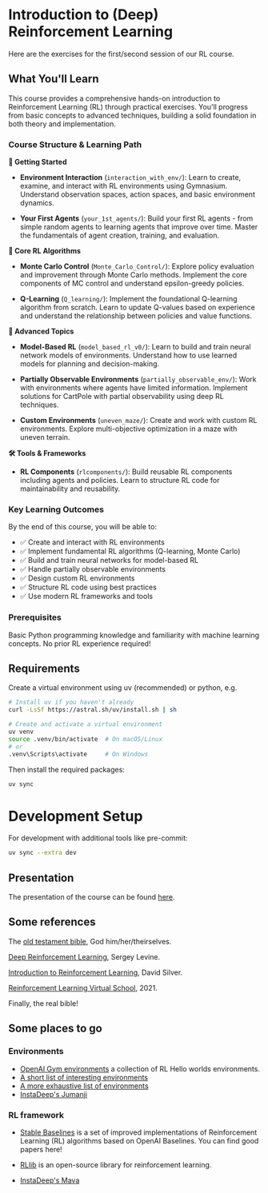 # Introduction to (Deep) Reinforcement Learning
Here are the exercises for the first/second session of our RL course.

## What You'll Learn

This course provides a comprehensive hands-on introduction to Reinforcement Learning (RL) through practical exercises. You'll progress from basic concepts to advanced techniques, building a solid foundation in both theory and implementation.

### Course Structure & Learning Path

**🎯 Getting Started**
- **Environment Interaction** (`interaction_with_env/`): Learn to create, examine, and interact with RL environments using Gymnasium. Understand observation spaces, action spaces, and basic environment dynamics.

- **Your First Agents** (`your_1st_agents/`): Build your first RL agents - from simple random agents to learning agents that improve over time. Master the fundamentals of agent creation, training, and evaluation.

**🧠 Core RL Algorithms**

- **Monte Carlo Control** (`Monte_Carlo_Control/`): Explore policy evaluation and improvement through Monte Carlo methods. Implement the core components of MC control and understand epsilon-greedy policies.

- **Q-Learning** (`Q_learning/`): Implement the foundational Q-learning algorithm from scratch. Learn to update Q-values based on experience and understand the relationship between policies and value functions.

**🔧 Advanced Topics**
- **Model-Based RL** (`model_based_rl_v0/`): Learn to build and train neural network models of environments. Understand how to use learned models for planning and decision-making.

- **Partially Observable Environments** (`partially_observable_env/`): Work with environments where agents have limited information. Implement solutions for CartPole with partial observability using deep RL techniques.

- **Custom Environments** (`uneven_maze/`): Create and work with custom RL environments. Explore multi-objective optimization in a maze with uneven terrain.

**🛠️ Tools & Frameworks**
- **RL Components** (`rlcomponents/`): Build reusable RL components including agents and policies. Learn to structure RL code for maintainability and reusability.


### Key Learning Outcomes

By the end of this course, you will be able to:
- ✅ Create and interact with RL environments
- ✅ Implement fundamental RL algorithms (Q-learning, Monte Carlo)
- ✅ Build and train neural networks for model-based RL
- ✅ Handle partially observable environments
- ✅ Design custom RL environments
- ✅ Structure RL code using best practices
- ✅ Use modern RL frameworks and tools

### Prerequisites
Basic Python programming knowledge and familiarity with machine learning concepts. No prior RL experience required!

## Requirements
Create a virtual environment using uv (recommended) or python, e.g.
```bash
# Install uv if you haven't already
curl -LsSf https://astral.sh/uv/install.sh | sh

# Create and activate a virtual environment
uv venv
source .venv/bin/activate  # On macOS/Linux
# or
.venv\Scripts\activate     # On Windows
```
Then install the required packages:
```bash
uv sync
```

# Development Setup
For development with additional tools like pre-commit:
```bash
uv sync --extra dev
```

## Presentation
The presentation of the course can be found [here](https://docs.google.com/presentation/d/1_REcZjt23UiGeazb8a7_g39gUx-7P_riRnj-WMRWAzU/edit?usp=sharing).

## Some references
The [old testament bible](https://web.stanford.edu/class/psych209/Readings/SuttonBartoIPRLBook2ndEd.pdf), God him/her/theirselves.

[Deep Reinforcement Learning](http://rail.eecs.berkeley.edu/deeprlcourse/), Sergey Levine.

[Introduction to Reinforcement Learning](
https://deepmind.com/learning-resources/-introduction-reinforcement-learning-david-silver), David Silver.

[Reinforcement Learning Virtual School](https://rl-vs.github.io/rlvs2021/), 2021.

Finally, the real bible!

## Some places to go

### Environments
* [OpenAI Gym environments](https://gym.openai.com/envs/#classic_control) a collection of RL Hello worlds environments.
* [A short list of interesting environments](https://medium.com/@mauriciofadelargerich/reinforcement-learning-environments-cff767bc241f)
* [A more exhaustive list of environments](https://github.com/clvrai/awesome-rl-envs)
* [InstaDeep's Jumanji](https://instadeepai.github.io/jumanji/)

### RL framework

* [Stable Baselines](https://stable-baselines.readthedocs.io/en/master/index.html) is
a set of improved implementations of Reinforcement Learning (RL) algorithms based on OpenAI Baselines. You can find good papers here!

* [RLlib](https://docs.ray.io/en/master/tune/key-concepts.html) is an open-source
library for reinforcement learning.

* [InstaDeep's Mava](https://github.com/instadeepai/Mava)
